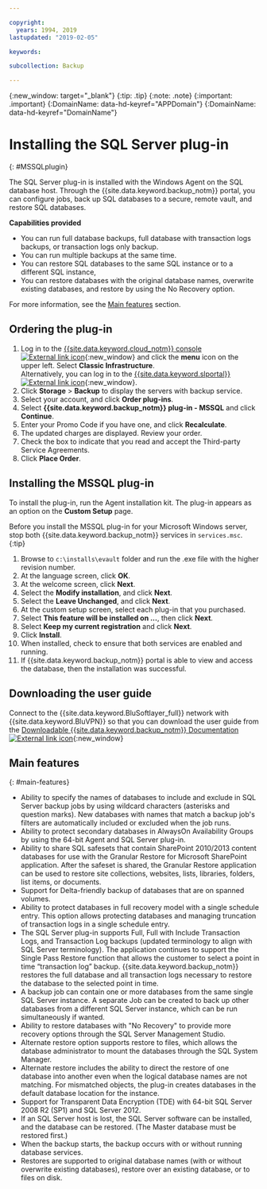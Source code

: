 ```yaml
---

copyright:
  years: 1994, 2019
lastupdated: "2019-02-05"

keywords:

subcollection: Backup

---
```

{:new_window: target="_blank"}
{:tip: .tip}
{:note: .note}
{:important: .important}
{:DomainName: data-hd-keyref="APPDomain"}
{:DomainName: data-hd-keyref="DomainName"}

# Installing the SQL Server plug-in
{: #MSSQLplugin}

The SQL Server plug-in is installed with the Windows Agent on the SQL database host. Through the {{site.data.keyword.backup_notm}} portal, you can configure jobs, back up SQL databases to a secure, remote vault, and restore SQL databases.

**Capabilities provided**

- You can run full database backups, full database with transaction logs backups, or transaction logs only backup.
- You can run multiple backups at the same time.
- You can restore SQL databases to the same SQL instance or to a different SQL instance,
- You can restore databases with the original database names, overwrite existing databases, and restore by using the No Recovery option.

For more information, see the [Main features](#main-featues) section.

## Ordering the plug-in

1. Log in to the [{{site.data.keyword.cloud_notm}} console ![External link icon](../../icons/launch-glyph.svg "External link icon")](https://{DomainName}/){:new_window} and click the **menu** icon on the upper left. Select **Classic Infrastructure**.<br/>
   Alternatively, you can log in to the [{{site.data.keyword.slportal}} ![External link icon](../../icons/launch-glyph.svg "External link icon")](https://control.softlayer.com/){:new_window}.
2. Click **Storage** > **Backup** to display the servers with backup service.
3. Select your account, and click **Order plug-ins**.
4. Select **{{site.data.keyword.backup_notm}} plug-in - MSSQL** and click **Continue**.
5. Enter your Promo Code if you have one, and click **Recalculate**.
6. The updated charges are displayed. Review your order.
7. Check the box to indicate that you read and accept the Third-party Service Agreements.
8. Click **Place Order**.

## Installing the MSSQL plug-in

To install the plug-in, run the Agent installation kit. The plug-in appears as an option on the **Custom Setup** page.

Before you install the MSSQL plug-in for your Microsoft Windows server, stop both {{site.data.keyword.backup_notm}} services in `services.msc`.
{:tip}

1. Browse to `c:\installs\evault` folder and run the .exe file with the higher revision number.
2. At the language screen, click **OK**.
3. At the welcome screen, click **Next**.
4. Select the **Modify installation**, and click **Next**.
5. Select the **Leave Unchanged**, and click **Next**.
6. At the custom setup screen, select each plug-in that you purchased.
7. Select **This feature will be installed on ...**, then click **Next**.
8. Select **Keep my current registration** and click **Next**.
9. Click **Install**.
10. When installed, check to ensure that both services are enabled and running.
11. If {{site.data.keyword.backup_notm}} portal is able to view and access the database, then the installation was successful.

## Downloading the user guide

Connect to the {{site.data.keyword.BluSoftlayer_full}} network with {{site.data.keyword.BluVPN}} so that you can download the user guide from the [Downloadable {{site.data.keyword.backup_notm}} Documentation ![External link icon](../../icons/launch-glyph.svg "External link icon")](http://downloads.service.softlayer.com/evault/Documentation/){:new_window}

## Main features
{: #main-features}

- Ability to specify the names of databases to include and exclude in SQL Server backup jobs by using wildcard characters (asterisks and question marks). New databases with names that match a backup job's filters are automatically included or excluded when the job runs.
- Ability to protect secondary databases in AlwaysOn Availability Groups by using the 64-bit Agent and SQL Server plug-in.
- Ability to share SQL safesets that contain SharePoint 2010/2013 content databases for use with the Granular Restore for Microsoft SharePoint application. After the safeset is shared, the Granular Restore application can be used to restore site collections, websites, lists, libraries, folders, list items, or documents.
- Support for Delta-friendly backup of databases that are on spanned volumes.
- Ability to protect databases in full recovery model with a single schedule entry. This option allows protecting databases and managing truncation of transaction logs in a single schedule entry.
- The SQL Server plug-in supports Full, Full with Include Transaction Logs, and Transaction Log backups (updated terminology to align with SQL Server terminology). The application continues to support the Single Pass Restore function that allows the customer to select a point in time “transaction log” backup. {{site.data.keyword.backup_notm}} restores the full database and all transaction logs necessary to restore the database to the selected point in time.
- A backup job can contain one or more databases from the same single SQL Server instance. A separate Job can be created to back up other databases from a different SQL Server instance, which can be run simultaneously if wanted.
- Ability to restore databases with "No Recovery" to provide more recovery options through the SQL Server Management Studio.
- Alternate restore option supports restore to files, which allows the database administrator to mount the databases through the SQL System Manager.
- Alternate restore includes the ability to direct the restore of one database into another even when the logical database names are not matching. For mismatched objects, the plug-in creates databases in the default database location for the instance.
- Support for Transparent Data Encryption (TDE) with 64-bit SQL Server 2008 R2 (SP1) and SQL Server 2012.
- If an SQL Server host is lost, the SQL Server software can be installed, and the database can be restored. (The Master database must be restored first.)
- When the backup starts, the backup occurs with or without running database services.
- Restores are supported to original database names (with or without overwrite existing databases), restore over an existing database, or to files on disk.
